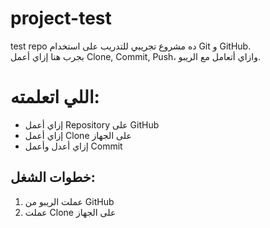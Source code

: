 # project-test
test repo
ده مشروع تجريبي للتدريب على استخدام Git و GitHub.  
بجرب هنا إزاي أعمل Clone, Commit, Push، وازاي أتعامل مع الريبو.
# اللي اتعلمته:
- إزاي أعمل Repository على GitHub
- إزاي أعمل Clone على الجهاز
- إزاي أعدل وأعمل Commit
  

## خطوات الشغل:
1. عملت الريبو من GitHub
2. عملت Clone على الجهاز
   
